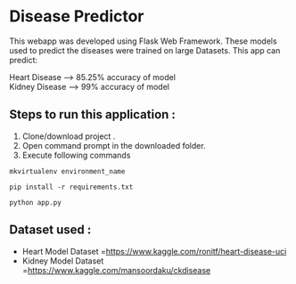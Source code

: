 # Disease Predictor


This webapp was developed using Flask Web Framework. These models used to predict the diseases were trained on large Datasets.
This app can predict:

 Heart Disease  --> 85.25%  accuracy of model <br>
 Kidney Disease --> 99%     accuracy of model



## Steps to run this application :

1. Clone/download project .
2. Open command prompt in the downloaded folder.
3. Execute following commands

```
mkvirtualenv environment_name
```



```
pip install -r requirements.txt
```

```
python app.py
```

## Dataset used :

- Heart Model Dataset =https://www.kaggle.com/ronitf/heart-disease-uci
- Kidney Model Dataset =https://www.kaggle.com/mansoordaku/ckdisease

